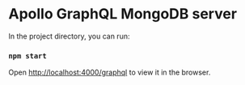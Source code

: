 #  Apollo GraphQL MongoDB server

In the project directory, you can run:

###  `npm start`

Open [http://localhost:4000/graphql](http://localhost:4000/graphql) to view it in the browser.
